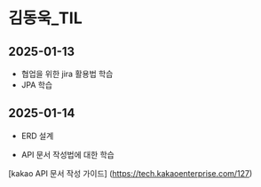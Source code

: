 # 김동욱_TIL

## 2025-01-13
- 협업을 위한 jira 활용법 학습
- JPA 학습

## 2025-01-14
- ERD 설계 

- API 문서 작성법에 대한 학습

[kakao API 문서 작성 가이드] (https://tech.kakaoenterprise.com/127)
